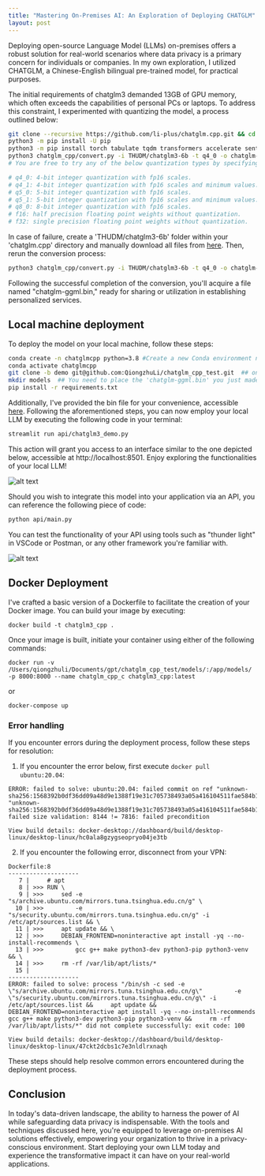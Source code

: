 ```yaml
---
title: "Mastering On-Premises AI: An Exploration of Deploying CHATGLM"
layout: post
---
```



Deploying open-source Language Model (LLMs) on-premises offers a robust solution for real-world scenarios where data privacy is a primary concern for individuals or companies. In my own exploration, I utilized CHATGLM, a Chinese-English bilingual pre-trained model, for practical purposes.

The initial requirements of chatglm3 demanded 13GB of GPU memory, which often exceeds the capabilities of personal PCs or laptops. To address this constraint, I experimented with quantizing the model, a process outlined below:

```bash
git clone --recursive https://github.com/li-plus/chatglm.cpp.git && cd chatglm.cpp
python3 -m pip install -U pip
python3 -m pip install torch tabulate tqdm transformers accelerate sentencepiece
python3 chatglm_cpp/convert.py -i THUDM/chatglm3-6b -t q4_0 -o chatglm-ggml.bin  
# You are free to try any of the below quantization types by specifying -t <type>:

# q4_0: 4-bit integer quantization with fp16 scales.
# q4_1: 4-bit integer quantization with fp16 scales and minimum values.
# q5_0: 5-bit integer quantization with fp16 scales.
# q5_1: 5-bit integer quantization with fp16 scales and minimum values.
# q8_0: 8-bit integer quantization with fp16 scales.
# f16: half precision floating point weights without quantization.
# f32: single precision floating point weights without quantization.
```


In case of failure, create a 'THUDM/chatglm3-6b' folder within your 'chatglm.cpp' directory and manually download all files from [here](https://huggingface.co/THUDM/chatglm3-6b/tree/main). Then, rerun the conversion process:

```bash
python3 chatglm_cpp/convert.py -i THUDM/chatglm3-6b -t q4_0 -o chatglm-ggml.bin
```

Following the successful completion of the conversion, you'll acquire a file named "chatglm-ggml.bin," ready for sharing or utilization in establishing personalized services.




## Local machine deployment
To deploy the model on your local machine, follow these steps:
```bash
conda create -n chatglmcpp python=3.8 #Create a new Conda environment named chatglmcpp with Python 3.8
conda activate chatglmcpp 
git clone -b demo git@github.com:QiongzhuLi/chatglm_cpp_test.git  ## only clone the demo branch
mkdir models  ## You need to place the 'chatglm-ggml.bin' you just made into this folder
pip install -r requirements.txt
```
Additionally, I've provided the bin file for your convenience, accessible [here](https://drive.google.com/file/d/1J7EWPZKvi4yP514roGA2KqmQgFazHz6n/view?usp=sharing). Following the aforementioned steps, you can now employ your local LLM by executing the following code in your terminal:

```bash
streamlit run api/chatglm3_demo.py 
```
This action will grant you access to an interface similar to the one depicted below, accessible at http://localhost:8501. Enjoy exploring the functionalities of your local LLM!

![alt text](pics/20240217/image-1.png)

Should you wish to integrate this model into your application via an API, you can reference the following piece of code:

```bash
python api/main.py
```
You can test the functionality of your API using tools such as "thunder light" in VSCode or Postman, or any other framework you're familiar with.

![alt text](pics/20240217/image.png)



## Docker Deployment
I've crafted a basic version of a Dockerfile to facilitate the creation of your Docker image. You can build your image by executing:
```
docker build -t chatglm3_cpp .
```
Once your image is built, initiate your container using either of the following commands:
```
docker run -v /Users/qiongzhuli/Documents/gpt/chatglm_cpp_test/models/:/app/models/ -p 8000:8000 --name chatglm_cpp_c chatglm3_cpp:latest
```
or
```
docker-compose up
```

### Error handling
If you encounter errors during the deployment process, follow these steps for resolution:

1. If you encounter the error below, first execute ```docker pull ubuntu:20.04```:  
```
ERROR: failed to solve: ubuntu:20.04: failed commit on ref "unknown-sha256:1568392b0df36dd09a48d9e1388f19e31c705738493a05a416104511fae584b1": "unknown-sha256:1568392b0df36dd09a48d9e1388f19e31c705738493a05a416104511fae584b1" failed size validation: 8144 != 7816: failed precondition

View build details: docker-desktop://dashboard/build/desktop-linux/desktop-linux/hc0ala8gzygseopryo04je3tb
```
2. If you encounter the following error, disconnect from your VPN:

```
Dockerfile:8
--------------------
   7 |     # apt
   8 | >>> RUN \
   9 | >>>     sed -e "s/archive.ubuntu.com/mirrors.tuna.tsinghua.edu.cn/g" \
  10 | >>>         -e "s/security.ubuntu.com/mirrors.tuna.tsinghua.edu.cn/g" -i /etc/apt/sources.list && \
  11 | >>>     apt update && \
  12 | >>>     DEBIAN_FRONTEND=noninteractive apt install -yq --no-install-recommends \
  13 | >>>         gcc g++ make python3-dev python3-pip python3-venv && \
  14 | >>>     rm -rf /var/lib/apt/lists/*
  15 |     
--------------------
ERROR: failed to solve: process "/bin/sh -c sed -e \"s/archive.ubuntu.com/mirrors.tuna.tsinghua.edu.cn/g\"         -e \"s/security.ubuntu.com/mirrors.tuna.tsinghua.edu.cn/g\" -i /etc/apt/sources.list &&     apt update &&     DEBIAN_FRONTEND=noninteractive apt install -yq --no-install-recommends         gcc g++ make python3-dev python3-pip python3-venv &&     rm -rf /var/lib/apt/lists/*" did not complete successfully: exit code: 100

View build details: docker-desktop://dashboard/build/desktop-linux/desktop-linux/47ckt2dcbs1c7e3nldlrxnaqh
```
These steps should help resolve common errors encountered during the deployment process.

## Conclusion
In today's data-driven landscape, the ability to harness the power of AI while safeguarding data privacy is indispensable. With the tools and techniques discussed here, you're equipped to leverage on-premises AI solutions effectively, empowering your organization to thrive in a privacy-conscious environment. Start deploying your own LLM today and experience the transformative impact it can have on your real-world applications.
